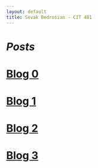 ```yaml
---
layout: default
title: Sevak Bedrosian - CIT 481
---
```


<h1><i> Posts </i></h1>

# [Blog 0](https://sevak84.github.io/sb.github.io/posts/2021/02/19/blog0.html)
# [Blog 1](https://sevak84.github.io/sb.github.io/posts/2021/02/26/blog1.html)
# [Blog 2](https://sevak84.github.io/sb.github.io/posts/2021/03/05/blog2.html)
# [Blog 3](https://sevak84.github.io/sb.github.io/posts/2021/03/12/blog3.html)
